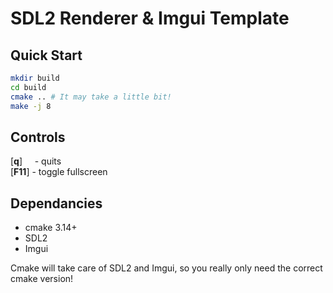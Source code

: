# SDL2 Renderer & Imgui Template

## Quick Start
```bash
mkdir build
cd build
cmake .. # It may take a little bit!
make -j 8
```

## Controls

[**q**]&nbsp;&nbsp;&nbsp;&nbsp;&nbsp;- quits<br>
[**F11**]&nbsp;- toggle fullscreen


## Dependancies
- cmake 3.14+
- SDL2
- Imgui

Cmake will take care of SDL2 and Imgui, so you really only need the correct cmake version! 
